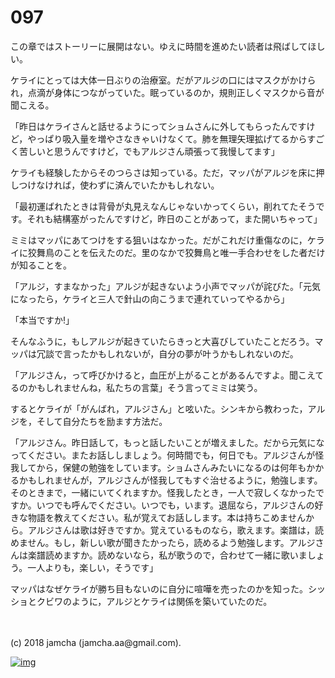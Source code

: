 # 097

この章ではストーリーに展開はない。ゆえに時間を進めたい読者は飛ばしてほしい。  

ケライにとっては大体一日ぶりの治療室。だがアルジの口にはマスクがかけられ，点滴が身体につながっていた。眠っているのか，規則正しくマスクから音が聞こえる。  

「昨日はケライさんと話せるようにってショムさんに外してもらったんですけど，やっぱり吸入量を増やさなきゃいけなくて。肺を無理矢理拡げてるからすごく苦しいと思うんですけど，でもアルジさん頑張って我慢してます」  

ケライも経験したからそのつらさは知っている。ただ，マッパがアルジを床に押しつけなければ，使わずに済んでいたかもしれない。  

「最初運ばれたときは背骨が丸見えなんじゃないかってくらい，削れてたそうです。それも結構塞がったんですけど，昨日のことがあって，また開いちゃって」  

ミミはマッパにあてつけをする狙いはなかった。だがこれだけ重傷なのに，ケライに狡舞鳥のことを伝えたのだ。里のなかで狡舞鳥と唯一手合わせをした者だけが知ることを。  

「アルジ，すまなかった」アルジが起きないよう小声でマッパが詫びた。「元気になったら，ケライと三人で針山の向こうまで連れていってやるから」  

「本当ですか!」  

そんなふうに，もしアルジが起きていたらきっと大喜びしていたことだろう。マッパは冗談で言ったかもしれないが，自分の夢が叶うかもしれないのだ。  

「アルジさん，って呼びかけると，血圧が上がることがあるんですよ。聞こえてるのかもしれませんね，私たちの言葉」そう言ってミミは笑う。  

するとケライが「がんばれ，アルジさん」と呟いた。シンキから教わった，アルジを，そして自分たちを励ます方法だ。  

「アルジさん。昨日話して，もっと話したいことが増えました。だから元気になってください。またお話ししましょう。何時間でも，何日でも。アルジさんが怪我してから，保健の勉強をしています。ショムさんみたいになるのは何年もかかるかもしれませんが，アルジさんが怪我してもすぐ治せるように，勉強します。そのときまで，一緒にいてくれますか。怪我したとき，一人で寂しくなかったですか。いつでも呼んでください。いつでも，います。退屈なら，アルジさんの好きな物語を教えてください。私が覚えてお話しします。本は持ちこめませんから。アルジさんは歌は好きですか。覚えているものなら，歌えます。楽譜は，読めません。もし，新しい歌が聞きたかったら，読めるよう勉強します。アルジさんは楽譜読めますか。読めないなら，私が歌うので，合わせて一緒に歌いましょう。一人よりも，楽しい，そうです」  

マッパはなぜケライが勝ち目もないのに自分に喧嘩を売ったのかを知った。シッショとクビワのように，アルジとケライは関係を築いていたのだ。  

<br>  
<br>  
(c) 2018 jamcha (jamcha.aa@gmail.com).  

[![img](http://i.creativecommons.org/l/by-nc-sa/4.0/88x31.png)](http://creativecommons.org/licenses/by-nc-sa/4.0/deed)